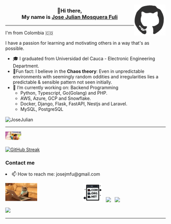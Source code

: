 
<a href="https://github.com/JoseJulianMosqueraFuli/JoseJulianMosqueraFuli/blob/main/images/gif/github.gif"> <img height="auto" width="100" align='right'  src="https://github.com/JoseJulianMosqueraFuli/JoseJulianMosqueraFuli/blob/main/images/gif/github.gif"></a>


<h3 align="center" >👋Hi there,<br>My name is <a href="https://www.linkedin.com/in/josejulianmosquerafuli/">Jose Julian Mosquera Fuli</a></h3>


---

<p align="justify">I'm from Colombia 🇨🇴
	
I have a passion for learning and motivating others in a way that's as possible.<br></p>
<p align="justify">
	<ul type="A">
        	<li>🎓 I graduated from Universidad del Cauca - Electronic Engineering Department.</li>
        	<li>🥸Fun fact:</b> I believe in the <b>Chaos theory</b>: Even in unpredictable environments with seemingly random oddities and irregularities lies a predictable & sensible pattern not seen initially.</li>
        	<li>🔭 I’m currently working on:
 	    Backend Programming
			<ul>
				<li> Python, Typescript, Go(Golang) and PHP.
				<li>AWS, Azure, GCP and Snowflake.
    				<li>Docker, Django, Flask, FastAPI, Nestjs and Laravel.
				<li>MySQL, PostgreSQL
        		</ul>
        	</li>
	</ul>
</p>
<p><img align="center" src="https://github-readme-stats.vercel.app/api/top-langs?username=JoseJulianMosqueraFuli&show_icons=true&locale=en&layout=compact" alt="JoseJulian" />
	
  ---

<p>
  <img width="50" align='left' src="https://github.com/JoseJulianMosqueraFuli/JoseJulianMosqueraFuli/blob/main/images/gif/up-wilderness.gif">
</p><br><br>


 [![GitHub Streak](https://streak-stats.demolab.com/?user=JoseJulianMosqueraFuli&theme=dark&hide_border=true)](https://git.io/streak-stats)
</p>

### Contact me

<li> 📫 How to reach me: josejmfu@gmail.com
<p>
  <img width="100" align='left' src="https://github.com/JoseJulianMosqueraFuli/JoseJulianMosqueraFuli/blob/main/images/gif/cat-typing.gif">
</p>


<p align='center'>
<a href="http://josejmosquera.com/"><img height="60" src="https://github.com/JoseJulianMosqueraFuli/JoseJulianMosqueraFuli/blob/main/images/dotcom.png"></a>&nbsp;&nbsp;
<a href="https://twitter.com/JoseJMosqueraF"><img height="50" src="https://github.com/WaylonWalker/WaylonWalker/blob/main/icon/twitter.png?raw=true"></a>&nbsp;&nbsp;
<a href="https://www.linkedin.com/in/josejulianmosquerafuli/"><img height="50" src="https://github.com/WaylonWalker/WaylonWalker/blob/main/icon/linkedin.png?raw=true"></a>
</p>

<p align="left"> <img src="https://komarev.com/ghpvc/?username=JoseJulianMosqueraFuli&label=Profile%20views&color=0e75b6&style=flat"/> </p>

---

